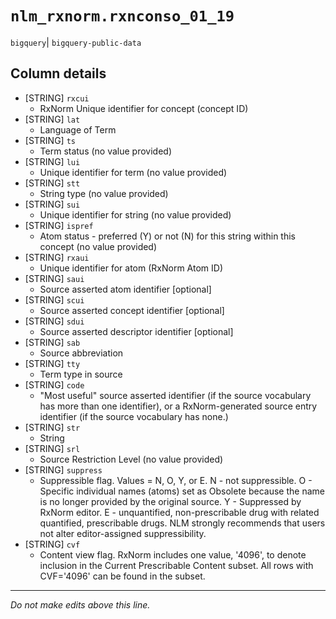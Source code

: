 # `nlm_rxnorm.rxnconso_01_19`
`bigquery`| `bigquery-public-data`

## Column details
* [STRING]    `rxcui`
  - RxNorm Unique identifier for concept (concept ID)
* [STRING]    `lat`
  - Language of Term
* [STRING]    `ts`
  - Term status (no value provided)
* [STRING]    `lui`
  - Unique identifier for term (no value provided)
* [STRING]    `stt`
  - String type (no value provided)
* [STRING]    `sui`
  - Unique identifier for string (no value provided)
* [STRING]    `ispref`
  - Atom status - preferred (Y) or not (N) for this string within this concept (no value provided)
* [STRING]    `rxaui`
  - Unique identifier for atom (RxNorm Atom ID)
* [STRING]    `saui`
  - Source asserted atom identifier [optional]
* [STRING]    `scui`
  - Source asserted concept identifier [optional]
* [STRING]    `sdui`
  - Source asserted descriptor identifier [optional]
* [STRING]    `sab`
  - Source abbreviation
* [STRING]    `tty`
  - Term type in source
* [STRING]    `code`
  - "Most useful" source asserted identifier (if the source vocabulary has more than one identifier), or a RxNorm-generated source entry identifier (if the source vocabulary has none.)
* [STRING]    `str`
  - String
* [STRING]    `srl`
  - Source Restriction Level (no value provided)
* [STRING]    `suppress`
  - Suppressible flag. Values = N, O, Y, or E. N - not suppressible. O - Specific individual names (atoms) set as Obsolete because the name is no longer provided by the original source. Y - Suppressed by RxNorm editor. E - unquantified, non-prescribable drug with related quantified, prescribable drugs. NLM strongly recommends that users not alter editor-assigned suppressibility.
* [STRING]    `cvf`
  - Content view flag. RxNorm includes one value, '4096', to denote inclusion in the Current Prescribable Content subset. All rows with CVF='4096' can be found in the subset.

-------------------------------------------------------------------------------
*Do not make edits above this line.*

